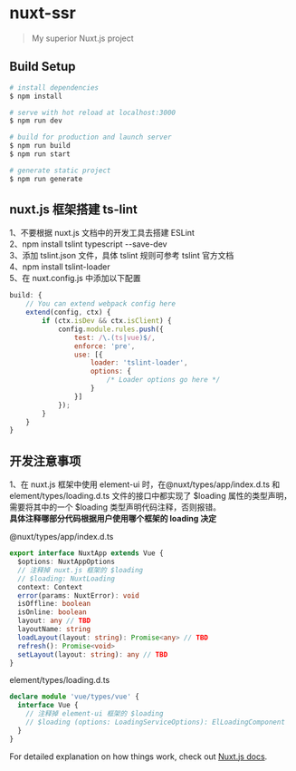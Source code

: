 # nuxt-ssr

> My superior Nuxt.js project

## Build Setup

```bash
# install dependencies
$ npm install

# serve with hot reload at localhost:3000
$ npm run dev

# build for production and launch server
$ npm run build
$ npm run start

# generate static project
$ npm run generate
```

## nuxt.js 框架搭建 ts-lint
1、不要根据 nuxt.js 文档中的开发工具去搭建 ESLint  
2、npm install tslint typescript --save-dev  
3、添加 tslint.json 文件，具体 tslint 规则可参考 tslint 官方文档  
4、npm install tslint-loader  
5、在 nuxt.config.js 中添加以下配置
```javascript
build: {
    // You can extend webpack config here
    extend(config, ctx) {
        if (ctx.isDev && ctx.isClient) {
            config.module.rules.push({
                test: /\.(ts|vue)$/,
                enforce: 'pre',
                use: [{
                    loader: 'tslint-loader',
                    options: {
                        /* Loader options go here */ 
                    }
                }]
            });
        }
    }
}
```

## 开发注意事项
1、在 nuxt.js 框架中使用 element-ui 时，在@nuxt/types/app/index.d.ts 和 element/types/loading.d.ts 文件的接口中都实现了 $loading 属性的类型声明，需要将其中的一个 $loading 类型声明代码注释，否则报错。  
**具体注释哪部分代码根据用户使用哪个框架的 loading 决定**

@nuxt/types/app/index.d.ts
```typescript
export interface NuxtApp extends Vue {
  $options: NuxtAppOptions
  // 注释掉 nuxt.js 框架的 $loading
  // $loading: NuxtLoading 
  context: Context
  error(params: NuxtError): void
  isOffline: boolean
  isOnline: boolean
  layout: any // TBD
  layoutName: string
  loadLayout(layout: string): Promise<any> // TBD
  refresh(): Promise<void>
  setLayout(layout: string): any // TBD
}
```
element/types/loading.d.ts
```typescript
declare module 'vue/types/vue' {
  interface Vue {
    // 注释掉 element-ui 框架的 $loading
    // $loading (options: LoadingServiceOptions): ElLoadingComponent 
  }
}
```

For detailed explanation on how things work, check out [Nuxt.js docs](https://nuxtjs.org).
